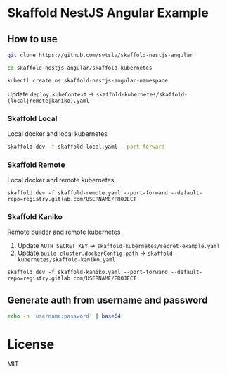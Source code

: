 # Skaffold NestJS Angular Example

## How to use

```sh
git clone https://github.com/svtslv/skaffold-nestjs-angular
```

```sh
cd skaffold-nestjs-angular/skaffold-kubernetes
```

```sh
kubectl create ns skaffold-nestjs-angular-namespace
```

Update `deploy.kubeContext` -> `skaffold-kubernetes/skaffold-(local|remote|kaniko).yaml`

### Skaffold Local

Local docker and local kubernetes

```sh
skaffold dev -f skaffold-local.yaml --port-forward
```

### Skaffold Remote

Local docker and remote kubernetes

```
skaffold dev -f skaffold-remote.yaml --port-forward --default-repo=registry.gitlab.com/USERNAME/PROJECT
```

### Skaffold Kaniko

Remote builder and remote kubernetes

1. Update `AUTH_SECRET_KEY` -> `skaffold-kubernetes/secret-example.yaml`
2. Update `build.cluster.dockerConfig.path` -> `skaffold-kubernetes/skaffold-kaniko.yaml`

```
skaffold dev -f skaffold-kaniko.yaml --port-forward --default-repo=registry.gitlab.com/USERNAME/PROJECT
```

## Generate auth from username and password

```sh
echo -n 'username:password' | base64
```

# License

MIT


